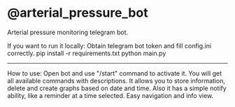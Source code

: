 # @arterial_pressure_bot
Arterial pressure monitoring telegram bot.

If you want to run it locally: 
Obtain telegram bot token and fill config.ini correctly.
pip install -r requirements.txt
python main.py

---
How to use:
Open bot and use "/start" command to activate it.
You will get all available commands with descriptions.
It allows you to store information, delete and create graphs based on date and time. 
Also it has a simple notify ability, like a reminder at a time selected.
Easy navigation and info view. 
